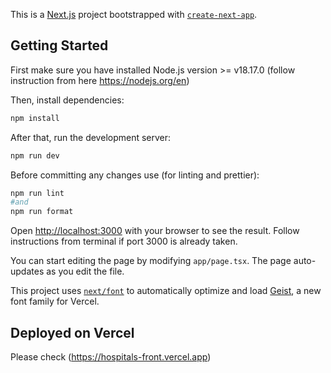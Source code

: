 This is a [Next.js](https://nextjs.org) project bootstrapped with
[`create-next-app`](https://nextjs.org/docs/app/api-reference/cli/create-next-app).

## Getting Started

First make sure you have installed Node.js version >= v18.17.0 (follow instruction from here https://nodejs.org/en)

Then, install dependencies:

```bash
npm install
```

After that, run the development server:

```bash
npm run dev
```

Before committing any changes use (for linting and prettier):

```bash
npm run lint
#and
npm run format
```

Open [http://localhost:3000](http://localhost:3000) with your browser to see the result.
Follow instructions from terminal if port 3000 is already taken.

You can start editing the page by modifying `app/page.tsx`. The page auto-updates as you edit the file.

This project uses [`next/font`](https://nextjs.org/docs/app/building-your-application/optimizing/fonts)
to automatically optimize and load [Geist](https://vercel.com/font), a new font family for Vercel.

## Deployed on Vercel

Please check (https://hospitals-front.vercel.app)
